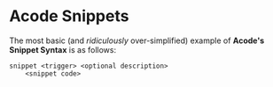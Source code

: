 # Acode Snippets

The most basic (and *ridiculously* over-simplified) example of __Acode's Snippet Syntax__ is as follows:

```
snippet <trigger> <optional description>
	<snippet code>
```

